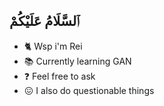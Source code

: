 ## ٱلسَّلَامُ عَلَيْكُمْ 

* 🐈 Wsp i'm Rei
* 📚 Currently learning GAN
* ❓ Feel free to ask
* 😖 I also do questionable things
